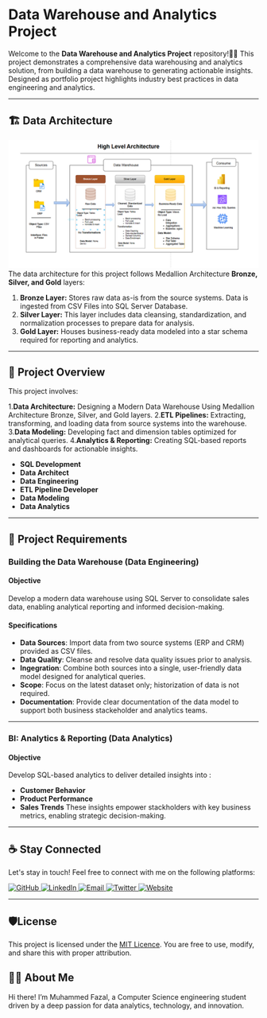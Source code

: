 # Data Warehouse and Analytics Project
Welcome to the **Data Warehouse and Analytics Project** repository!👨‍💼
This project demonstrates a comprehensive data warehousing and analytics solution, from building a data warehouse to generating actionable insights. Designed as portfolio project
highlights industry best practices in data engineering and analytics.

---

## 🏗️ Data Architecture
![ Data Architecture](https://github.com/muhammed-fazal/SQL-Data_Warehouse-Project/blob/main/docs/data-architecture.png)
The data architecture for this project follows Medallion Architecture **Bronze, Silver, and Gold** layers:
1. **Bronze Layer:** Stores raw data as-is from the source systems. Data is ingested from CSV Files into SQL Server Database.
2. **Silver Layer:** This layer includes data cleansing, standardization, and normalization processes to prepare data for analysis.
3. **Gold Layer:** Houses business-ready data modeled into a star schema required for reporting and analytics.

---
## 📖 Project Overview

This project involves:

  1.**Data Architecture:** Designing a Modern Data Warehouse Using Medallion Architecture Bronze, Silver, and Gold layers.
  2.**ETL Pipelines:** Extracting, transforming, and loading data from source systems into the warehouse.
  3.**Data Modeling:** Developing fact and dimension tables optimized for analytical queries.
  4.**Analytics & Reporting:** Creating SQL-based reports and dashboards for actionable insights.

- **SQL Development**
- **Data Architect**
- **Data Engineering**
- **ETL Pipeline Developer**
- **Data Modeling**
- **Data Analytics**

---
## 🚀 Project Requirements
### Building the Data Warehouse (Data Engineering)
#### Objective
Develop a modern data warehouse using SQL Server to consolidate sales data, enabling analytical reporting and informed decision-making.

#### Specifications
- **Data Sources**: Import data from two source systems (ERP and CRM) provided as CSV files.
- **Data Quality**: Cleanse and resolve data quality issues prior to analysis.
- **Ingegration**: Combine both sources into a single, user-friendly data model designed for analytical queries.
- **Scope**: Focus on the latest dataset only; historization of data is not required.
- **Documentation**: Provide clear documentation of the data model to support both business stackeholder and analytics teams.

---
### BI: Analytics & Reporting (Data Analytics)
#### Objective
Develop SQL-based analytics to deliver detailed insights into :
- **Customer Behavior**
- **Product Performance**
- **Sales Trends**
  These insights empower stackholders with key business metrics, enabling strategic decision-making.

---
## ☕ Stay Connected

Let's stay in touch! Feel free to connect with me on the following platforms:

<p align="left"> <a href="https://github.com/muhammed-fazal" target="_blank"> <img src="https://img.shields.io/badge/GitHub-181717?style=for-the-badge&logo=github&logoColor=white" alt="GitHub"/> </a> <a href="http://www.linkedin.com/in/muhammed-fazal-" target="_blank"> <img src="https://img.shields.io/badge/LinkedIn-0A66C2?style=for-the-badge&logo=linkedin&logoColor=white" alt="LinkedIn"/> </a> <a href="mailto:fasalcheru@gmail.com"> <img src="https://img.shields.io/badge/Email-D14836?style=for-the-badge&logo=gmail&logoColor=white" alt="Email"/> </a> <a href="https://x.com/MHD_Fazal_" target="_blank"> <img src="https://img.shields.io/badge/Twitter-1DA1F2?style=for-the-badge&logo=x&logoColor=white" alt="Twitter"/> </a> <a href="https://muhammed-fazal.github.io/" target="_blank"> <img src="http://datascienceportfol.io/muhammedfazal" alt="Website"/> </a> </p>

---
## 🛡️License
This project is licensed under the [MIT Licence](LICENSE). You are free to use, modify, and share this with proper attribution.

## 🧑‍🎓 About Me
Hi there! I’m Muhammed Fazal, a Computer Science engineering student driven by a deep passion for data analytics, technology, and innovation.
